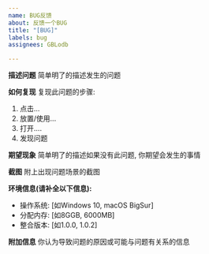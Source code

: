 ```yaml
---
name: BUG反馈
about: 反馈一个BUG
title: "[BUG]"
labels: bug
assignees: GBLodb

---
```


**描述问题**
简单明了的描述发生的问题

**如何复现**
复现此问题的步骤:
1. 点击...
2. 放置/使用...
3. 打开....
4. 发现问题

**期望现象**
简单明了的描述如果没有此问题, 你期望会发生的事情

**截图**
附上出现问题场景的截图

**环境信息(请补全以下信息):**
 - 操作系统: [如Windows 10, macOS BigSur]
 - 分配内存: [如8GGB, 6000MB]
 - 整合版本: [如1.0.0, 1.0.2]

**附加信息**
你认为导致问题的原因或可能与问题有关系的信息
